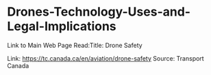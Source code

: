 # Drones-Technology-Uses-and-Legal-Implications

 Link to Main Web Page Read:Title: Drone Safety

Link:      https://tc.canada.ca/en/aviation/drone-safety
Source:    Transport Canada
